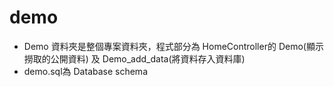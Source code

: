 # demo
- Demo 資料夾是整個專案資料夾，程式部分為 HomeController的 Demo(顯示撈取的公開資料) 及 Demo_add_data(將資料存入資料庫)
- demo.sql為 Database schema
